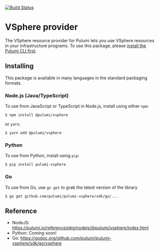 [![Build Status](https://travis-ci.com/pulumi/pulumi-vsphere.svg?token=eHg7Zp5zdDDJfTjY8ejq&branch=master)](https://travis-ci.com/pulumi/pulumi-vsphere)

# VSphere provider

The VSphere resource provider for Pulumi lets you use VSphere resources in your infrastructure 
programs. To use this package, please [install the Pulumi CLI first](https://pulumi.io/).

## Installing

This package is available in many languages in the standard packaging formats.

### Node.js (Java/TypeScript)

To use from JavaScript or TypeScript in Node.js, install using either `npm`:

    $ npm install @pulumi/vsphere

or `yarn`:

    $ yarn add @pulumi/vsphere

### Python

To use from Python, install using `pip`:

    $ pip install pulumi-vsphere

### Go

To use from Go, use `go get` to grab the latest version of the library

    $ go get github.com/pulumi/pulumi-vsphere/sdk/go/...

## Reference

* NodeJS: https://pulumi.io/reference/pkg/nodejs/@pulumi/vsphere/index.html
* Python: Coming soon!
* Go: https://godoc.org/github.com/pulumi/pulumi-vsphere/sdk/go/vsphere
